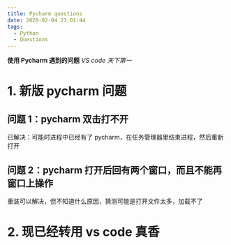 ```yaml
---
title: Pycharm questions
date: 2020-02-04 23:01:44
tags:
  - Python
  - Questions
---
```


**使用 Pycharm 遇到的问题**
_VS code 天下第一_

<!-- more -->

# 1. 新版 pycharm 问题

## 问题 1：pycharm 双击打不开

已解决：可能时进程中已经有了 pycharm，在任务管理器里结束进程，然后重新打开

## 问题 2：pycharm 打开后回有两个窗口，而且不能再窗口上操作

重装可以解决，但不知道什么原因，猜测可能是打开文件太多，加载不了

# 2. 现已经转用 vs code 真香
